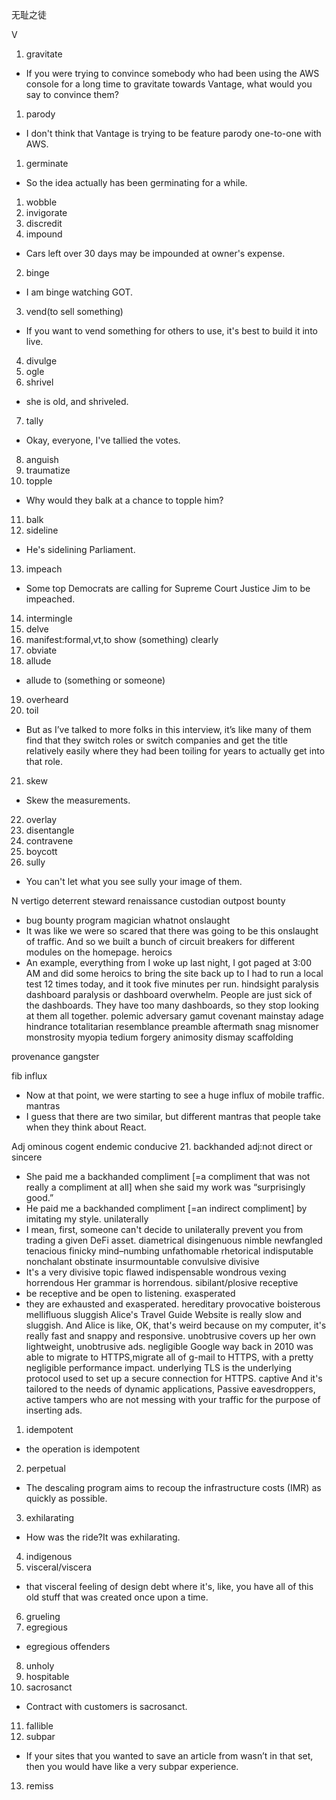 无耻之徒



V
1. gravitate
- If you were trying to convince somebody who had been using the AWS console for a long time to gravitate towards Vantage, what would you say to convince them?
1. parody
- I don't think that Vantage is trying to be feature parody one-to-one with AWS.
1. germinate
- So the idea actually has been germinating for a while.
1. wobble
1. invigorate
1. discredit
1. impound
- Cars left over 30 days may be impounded at owner's expense.
2. binge
- I am binge watching GOT.
3. vend(to sell something)
- If you want to vend something for others to use, it's best to build it into live.
4. divulge
5. ogle
6. shrivel
- she is old, and shriveled.
7. tally
- Okay, everyone, I've tallied the votes.
8. anguish
9. traumatize
10. topple
- Why would they balk at a chance to topple him?
11. balk
12. sideline
- He's sidelining Parliament.
13. impeach
- Some top Democrats are calling for Supreme Court Justice Jim to be impeached.
14. intermingle
15. delve
16. manifest:formal,vt,to show (something) clearly
17. obviate
18. allude
- allude to (something or someone)
19. overheard
20. toil
- But as I’ve talked to more folks in this interview, it’s like many of them find that they switch roles or switch companies and get the title relatively easily where they had been toiling for years to actually get into that role.
21. skew
- Skew the measurements.
22. overlay
23. disentangle
24. contravene
1. boycott
15. sully
- You can't let what you see sully your image of them.

N
vertigo
deterrent
steward
renaissance
custodian
outpost
bounty
- bug bounty program
magician
whatnot
onslaught
- It was like we were so scared that there was going to be this onslaught of traffic. And so we built a bunch of circuit breakers for different modules on the homepage.
heroics
- An example, everything from I woke up last night, I got paged at 3:00 AM and did some heroics to bring the site back up to I had to run a local test 12 times today, and it took five minutes per run.
hindsight
paralysis
dashboard paralysis or dashboard overwhelm. People are just sick of the dashboards. They have too many dashboards, so they stop looking at them all together. 
polemic
adversary
gamut
covenant
mainstay
adage
hindrance
totalitarian
resemblance
preamble
aftermath
snag
misnomer
monstrosity
myopia
tedium
forgery
animosity
dismay
scaffolding

provenance
gangster

fib
influx
- Now at that point, we were starting to see a huge influx of mobile traffic.
mantras
- I guess that there are two similar, but different mantras that people take when they think about React. 

Adj
ominous
cogent
endemic
conducive
21. backhanded adj:not direct or sincere
- She paid me a backhanded compliment [=a compliment that was not really a compliment at all] when she said my work was “surprisingly good.”
- He paid me a backhanded compliment [=an indirect compliment] by imitating my style.
unilaterally
-  I mean, first, someone can't decide to unilaterally prevent you from trading a given DeFi asset. 
diametrical
disingenuous
nimble
newfangled
tenacious
finicky
mind–numbing 
unfathomable
rhetorical
indisputable
nonchalant
obstinate
insurmountable
convulsive
divisive
- It's a very divisive topic
flawed
indispensable
wondrous
vexing
horrendous
Her grammar is horrendous.
sibilant/plosive
receptive
- be receptive and be open to listening.
exasperated
- they are exhausted and exasperated.
hereditary
provocative
boisterous
mellifluous
sluggish
Alice's Travel Guide Website is really slow and sluggish.
And Alice is like, OK, that's weird because on my computer,
it's really fast and snappy and responsive.
unobtrusive
covers up her own lightweight, unobtrusive ads.
negligible
 Google way back in 2010 was able to migrate to HTTPS,migrate all of g-mail to HTTPS, with a pretty negligible performance impact.
underlying
TLS is the underlying protocol used to set up a secure connection for HTTPS.
captive
And it's tailored to the needs of dynamic applications,
Passive eavesdroppers, active tampers
who are not messing with your traffic for the purpose of inserting ads.
1. idempotent
- the operation is idempotent
2. perpetual
- The descaling program aims to recoup the infrastructure costs (IMR) as quickly as possible.
3. exhilarating
- How was the ride?It was exhilarating.
4. indigenous
5. visceral/viscera
- that visceral feeling of design debt where it's, like, you have all of this old stuff that was created once upon a time.
6. grueling
7. egregious
- egregious offenders 
8. unholy
9. hospitable
10. sacrosanct
- Contract with customers is sacrosanct.
11. fallible
12. subpar
- If your sites that you wanted to save an article from wasn’t in that set, then you would have like a very subpar experience.
13. remiss

